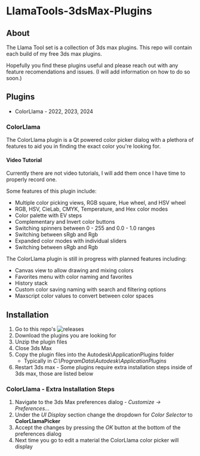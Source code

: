 # LlamaTools-3dsMax-Plugins
## About
The Llama Tool set is a collection of 3ds max plugins.
This repo will contain each build of my free 3ds max plugins.

Hopefully you find these plugins useful and please reach out with any feature recomendations and issues.
(I will add information on how to do so soon.)

## Plugins
* ColorLlama - 2022, 2023, 2024

### ColorLlama
The ColorLlama plugin is a Qt powered color picker dialog with a plethora of features to aid you in finding the exact color you're looking for.

#### Video Tutorial
Currently there are not video tutorials, I will add them once I have time to properly record one.

Some features of this plugin include:
* Multiple color picking views, RGB square, Hue wheel, and HSV wheel
* RGB, HSV, CieLab, CMYK, Temperature, and Hex color modes
* Color palette with EV steps
* Complementary and Invert color buttons
* Switching spinners between 0 - 255 and 0.0 - 1.0 ranges
* Switching between sRgb and Rgb
* Expanded color modes with individual sliders
* Switching between sRgb and Rgb

The ColorLlama plugin is still in progress with planned features including:
* Canvas view to allow drawing and mixing colors
* Favorites menu with color naming and favorites
* History stack
* Custom color saving naming with search and filtering options
* Maxscript color values to convert between color spaces

## Installation
1. Go to this repo's ![releases](../../releases/latest)
2. Download the plugins you are looking for
3. Unzip the plugin files
4. Close 3ds Max
5. Copy the plugin files into the Autodesk\ApplicationPlugins folder
    * Typically in *C:\ProgramData\Autodesk\ApplicationPlugins*
6. Restart 3ds max - Some plugins require extra installation steps inside of 3ds max, those are listed below

### ColorLlama - Extra Installation Steps
1. Navigate to the 3ds Max preferences dialog - *Customize -> Preferences...*
2. Under the *UI Display* section change the dropdown for *Color Selector* to **ColorLlamaPicker**
3. Accept the changes by pressing the *OK* button at the bottom of the preferences dialog
4. Next time you go to edit a material the ColorLlama color picker will display 
